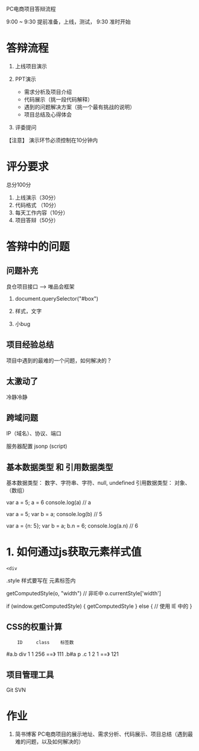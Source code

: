 
PC电商项目答辩流程

9:00 ~ 9:30 提前准备，上线，测试，
9:30 准时开始


# 答辩流程

1. 上线项目演示

2. PPT演示
	* 需求分析及项目介绍
	* 代码展示（挑一段代码解释）
	* 遇到的问题解决方案（挑一个最有挑战的说明）
	* 项目总结及心得体会

3. 评委提问

【注意】 演示环节必须控制在10分钟内


# 评分要求

总分100分

1. 上线演示（30分）
2. 代码格式 （10分）
3. 每天工作内容（10分）
4. 项目答辩（50分）



# 答辩中的问题

## 问题补充

良仓项目接口 --> 唯品会框架

1. document.querySelector("#box")

2. 样式，文字

3. 小bug

## 项目经验总结

项目中遇到的最难的一个问题，如何解决的？

## 太激动了
冷静冷静

## 跨域问题
IP（域名）、协议、端口

服务器配置
jsonp  (script)

## 基本数据类型 和 引用数据类型
基本数据类型： 数字、字符串、字符、null, undefined
引用数据类型： 对象、（数组）

var a = 5;
a = 6
console.log(a) // a

var a = 5;
var b = a;
console.log(b) // 5

var a = {n: 5};
var b = a;
b.n = 6;
console.log(a.n) // 6



# 1. 如何通过js获取元素样式值

	<div 
.style    样式要写在 元素标签内

getComputedStyle(o, "width") // 非IE中
o.currentStyle['width']

if (window.getComputedStyle) {
	getComputedStyle
} else {
	// 使用 IE 中的
}

## CSS的权重计算
				
		ID     class	标签数
#a.b div        1	1	  256   ==》 111
.b#a p .c	1       2	  1   ==》 121


<div>
	<div>
		<div>
			<div class="a ">

## 项目管理工具
Git
SVN





# 作业
1. 简书博客
	PC电商项目的展示地址、需求分析、代码展示、项目总结（遇到最难的问题，以及如何解决的）